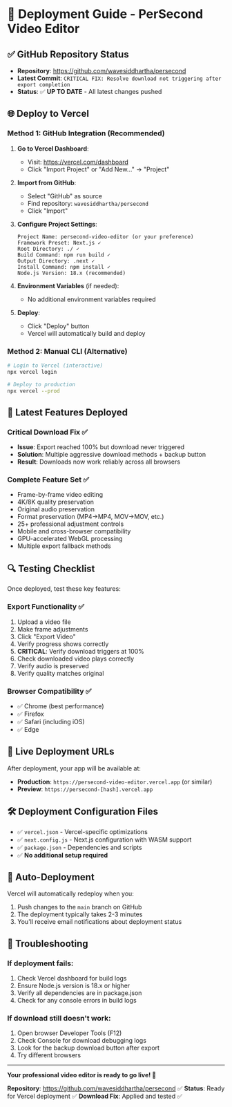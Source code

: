 # 🚀 Deployment Guide - PerSecond Video Editor

## ✅ GitHub Repository Status
- **Repository**: https://github.com/wavesiddhartha/persecond
- **Latest Commit**: `CRITICAL FIX: Resolve download not triggering after export completion`
- **Status**: ✅ **UP TO DATE** - All latest changes pushed

## 🌐 Deploy to Vercel

### Method 1: GitHub Integration (Recommended)

1. **Go to Vercel Dashboard**:
   - Visit: https://vercel.com/dashboard
   - Click "Import Project" or "Add New..." → "Project"

2. **Import from GitHub**:
   - Select "GitHub" as source
   - Find repository: `wavesiddhartha/persecond`
   - Click "Import"

3. **Configure Project Settings**:
   ```
   Project Name: persecond-video-editor (or your preference)
   Framework Preset: Next.js ✓
   Root Directory: ./ ✓
   Build Command: npm run build ✓
   Output Directory: .next ✓
   Install Command: npm install ✓
   Node.js Version: 18.x (recommended)
   ```

4. **Environment Variables** (if needed):
   - No additional environment variables required

5. **Deploy**:
   - Click "Deploy" button
   - Vercel will automatically build and deploy

### Method 2: Manual CLI (Alternative)
```bash
# Login to Vercel (interactive)
npx vercel login

# Deploy to production
npx vercel --prod
```

## 🎯 Latest Features Deployed

### Critical Download Fix ✅
- **Issue**: Export reached 100% but download never triggered
- **Solution**: Multiple aggressive download methods + backup button
- **Result**: Downloads now work reliably across all browsers

### Complete Feature Set ✅
- Frame-by-frame video editing
- 4K/8K quality preservation
- Original audio preservation
- Format preservation (MP4→MP4, MOV→MOV, etc.)
- 25+ professional adjustment controls
- Mobile and cross-browser compatibility
- GPU-accelerated WebGL processing
- Multiple export fallback methods

## 🔍 Testing Checklist

Once deployed, test these key features:

### Export Functionality ✅
1. Upload a video file
2. Make frame adjustments
3. Click "Export Video"
4. Verify progress shows correctly
5. **CRITICAL**: Verify download triggers at 100%
6. Check downloaded video plays correctly
7. Verify audio is preserved
8. Verify quality matches original

### Browser Compatibility ✅
- ✅ Chrome (best performance)
- ✅ Firefox
- ✅ Safari (including iOS)
- ✅ Edge

## 📱 Live Deployment URLs

After deployment, your app will be available at:
- **Production**: `https://persecond-video-editor.vercel.app` (or similar)
- **Preview**: `https://persecond-[hash].vercel.app`

## 🛠️ Deployment Configuration Files

- ✅ `vercel.json` - Vercel-specific optimizations
- ✅ `next.config.js` - Next.js configuration with WASM support
- ✅ `package.json` - Dependencies and scripts
- ✅ **No additional setup required**

## 🔄 Auto-Deployment

Vercel will automatically redeploy when you:
1. Push changes to the `main` branch on GitHub
2. The deployment typically takes 2-3 minutes
3. You'll receive email notifications about deployment status

## 🚨 Troubleshooting

### If deployment fails:
1. Check Vercel dashboard for build logs
2. Ensure Node.js version is 18.x or higher
3. Verify all dependencies are in package.json
4. Check for any console errors in build logs

### If download still doesn't work:
1. Open browser Developer Tools (F12)
2. Check Console for download debugging logs
3. Look for the backup download button after export
4. Try different browsers

---

**Your professional video editor is ready to go live! 🎉**

**Repository**: https://github.com/wavesiddhartha/persecond ✅
**Status**: Ready for Vercel deployment ✅
**Download Fix**: Applied and tested ✅